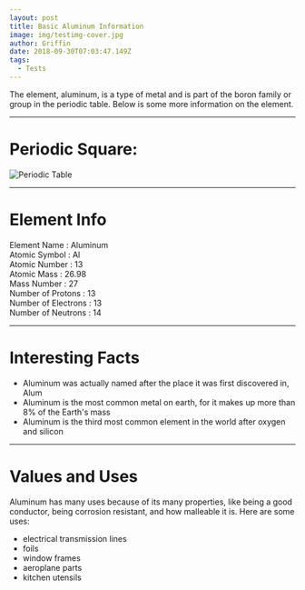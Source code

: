 ```yaml
---
layout: post
title: Basic Aluminum Information
image: img/testimg-cover.jpg
author: Griffin
date: 2018-09-30T07:03:47.149Z
tags: 
  - Tests
---
```


The element, aluminum, is a type of metal and is part of the boron family or group in the periodic table. Below is some more information on the element.

---

# Periodic Square:
<img src="http://periodictable.com/Samples/013.21/s13.JPG" alt="Periodic Table"/>

---

# Element Info

Element Name : Aluminum <br/>
Atomic Symbol : Al <br/>
Atomic Number : 13 <br/>
Atomic Mass : 26.98 <br/>
Mass Number : 27 <br/>
Number of Protons : 13 <br/>
Number of Electrons : 13 <br/>
Number of Neutrons : 14 <br/>

---

# Interesting Facts

- Aluminum was actually named after the place it was first discovered in, Alum
- Aluminum is the most common metal on earth, for it makes up more than 8% of the Earth's mass
- Aluminum is the third most common element in the world after oxygen and silicon

---

# Values and Uses

Aluminum has many uses because of its many properties, like being a good conductor, being corrosion resistant, and how malleable it is. Here are some uses:
- electrical transmission lines
- foils
- window frames
- aeroplane parts
- kitchen utensils

